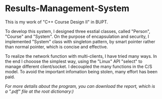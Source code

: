 # Results-Management-System
This is my work of "C++ Course Design II" in BUPT. 

To develop this system, I designed three esstial classes, called "Person", "Course" and "System". On the purpose of encapsulation and security, I implemented "System" class with singleton pattern, by smart pointer rather than normal pointer, which is concise and effective.

To realize the network function with multi-clients, I have tried many ways. In the end I chooose the simplest way, using the "Linux" API "select" to manage different client/socket. I decoupled the many functions in the C/S model. To avoid the important infomation being stolen, many effort has been paid. 

*For more details about the program, you can download the report, which is a ".pdf" file at the root dictionary:)*

